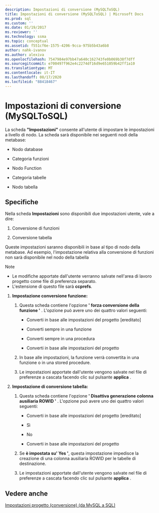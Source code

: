 ```yaml
---
description: Impostazioni di conversione (MySQLToSQL)
title: Impostazioni di conversione (MySQLToSQL) | Microsoft Docs
ms.prod: sql
ms.custom: ''
ms.date: 01/19/2017
ms.reviewer: ''
ms.technology: ssma
ms.topic: conceptual
ms.assetid: f551cf6e-1575-4206-9cca-975b5b43a6b8
author: nahk-ivanov
ms.author: alexiva
ms.openlocfilehash: 7547984e97bb47a640c162743fe0b069b38f7dff
ms.sourcegitcommit: e700497f962e4c2274df16d9e651059b42ff1a10
ms.translationtype: MT
ms.contentlocale: it-IT
ms.lasthandoff: 08/17/2020
ms.locfileid: "88418467"
---
```

# <a name="conversion-settings-mysqltosql"></a>Impostazioni di conversione (MySQLToSQL)
La scheda **"Impostazioni"** consente all'utente di impostare le impostazioni a livello di nodo. La scheda sarà disponibile nei seguenti nodi della metabase:  
  
-   Nodo database  
  
-   Categoria funzioni  
  
-   Nodo Function  
  
-   Categoria tabelle  
  
-   Nodo tabella  
  
## <a name="specifications"></a>Specifiche  
Nella scheda **Impostazioni** sono disponibili due impostazioni utente, vale a dire:  
  
1.  Conversione di funzioni  
  
2.  Conversione tabella  
  
Queste impostazioni saranno disponibili in base al tipo di nodo della metabase. Ad esempio, l'impostazione relativa alla conversione di funzioni non sarà disponibile nel nodo della tabella  
  
> [!NOTE]  
> -   Le modifiche apportate dall'utente verranno salvate nell'area di lavoro progetto come file di preferenza separato.  
> -   L'estensione di questo file sarà **ccprefs**.  
  
1.  **Impostazione conversione funzione:**  
  
    1.  Questa scheda contiene l'opzione **' forza conversione della funzione '** . L'opzione può avere uno dei quattro valori seguenti:  
  
        -   Converti in base alle impostazioni del progetto [ereditato]  
  
        -   Converti sempre in una funzione  
  
        -   Converti sempre in una procedura  
  
        -   Converti in base alle impostazioni del progetto  
  
    2.  In base alle impostazioni, la funzione verrà convertita in una funzione o in una stored procedure.  
  
    3.  Le impostazioni apportate dall'utente vengono salvate nel file di preferenze a cascata facendo clic sul pulsante **applica** .  
  
2.  **Impostazione di conversione tabella:**  
  
    1.  Questa scheda contiene l'opzione **' Disattiva generazione colonna ausiliaria ROWID '** . L'opzione può avere uno dei quattro valori seguenti:  
  
        -   Converti in base alle impostazioni del progetto [ereditato]  
  
        -   Sì  
  
        -   No  
  
        -   Converti in base alle impostazioni del progetto  
  
    2.  Se **è impostata su' Yes '**, questa impostazione impedisce la creazione di una colonna ausiliaria ROWID per le tabelle di destinazione.  
  
    3.  Le impostazioni apportate dall'utente vengono salvate nel file di preferenze a cascata facendo clic sul pulsante **applica** .  
  
## <a name="see-also"></a>Vedere anche  
[Impostazioni progetto (conversione) (da MySQL a SQL)](https://msdn.microsoft.com/7ad5fe44-6445-4ba8-a457-5af792631f11)  
  
